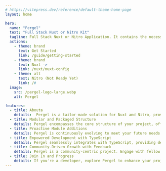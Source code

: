```yaml
---
# https://vitepress.dev/reference/default-theme-home-page
layout: home

hero:
  name: "Pergel"
  text: "Full Stack Nuxt or Nitro Kit"
  tagline: Full Stack Nuxt or Nitro Application. It contains the necessary toolkits for a software developer and a fast, clean, tested toolkit.
  actions:
    - theme: brand
      text: Get Started
      link: /guide/getting-started
    - theme: brand
      text: Nuxt ->
      link: /nuxt/nuxt-config
    - theme: alt
      text: Nitro (Not Ready Yet)
      link: /#
  image:
    src: /pergel-logo-large.webp
    alt: Pergel

features:
  - title: Abouta
    details:  Pergel is a tailor-made solution for Nuxt and Nitro, providing swift project kickstarts and seamless integration of various modules. Named with a Turkish touch, Pergel maximizes the power of TypeScript, streamlining and accelerating your project development process.
  - title: Modular and Packaged Structure
    details: Pergel encompasses the core structure of your project, offering essential modules and packages to kickstart your development journey. This allows you to build the foundational infrastructure for your project with an advanced and modular approach.
  - title: Proactive Module Additions
    details: Pergel is continuously evolving to meet your future needs. We consistently add new modules and packages to keep your projects up-to-date and competitive, ensuring a proactive and future-ready development environment.
  - title: Empowered Development with TypeScript
    details: Pergel seamlessly integrates with TypeScript, providing developers with type safety and the advantages of the compilation process. This results in safer, more readable, and sustainable projects.
  - title: Community-Driven Growth with Feedback
    details: Pergel is a community-centric project. Engage with fellow developers and users to help us make Pergel better and more powerful. Your feedback plays a critical role in making Pergel more user-friendly and functional.
  - title: Join In and Progress
    details: If you're a developer, explore Pergel to enhance your projects. You can also contribute to our community by integrating the structures you use in your projects into Pergel and submitting pull requests.
---
```



<style>
:root {
  --vp-home-hero-name-background: -webkit-linear-gradient(120deg, rgba(255, 165, 0, 0.5) 50%, rgba(255, 127, 0, 0.7)); /* Şeffaf turuncu tonları */

  --vp-home-hero-image-background-image: linear-gradient(-45deg, rgba(255, 165, 0, 0.2) 50%, rgba(255, 127, 0, 0.6) 50%); /* Şeffaf turuncu tonları */
  --vp-home-hero-image-filter: blur(44px);
}

@media (min-width: 640px) {
  :root {
    --vp-home-hero-image-filter: blur(56px);
  }
}

@media (min-width: 960px) {
  :root {
    --vp-home-hero-image-filter: blur(68px);
  }
}

</style>